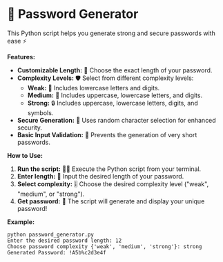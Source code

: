 # 🔑 Password Generator 

This Python script helps you generate strong and secure passwords with ease ⚡️

**Features:**

* **Customizable Length:** 📏 Choose the exact length of your password.
* **Complexity Levels:** 🛡️ Select from different complexity levels:
    * **Weak:** 👶 Includes lowercase letters and digits.
    * **Medium:** 💪 Includes uppercase, lowercase letters, and digits.
    * **Strong:** 🔒 Includes uppercase, lowercase letters, digits, and symbols. 
* **Secure Generation:** 🔐 Uses random character selection for enhanced security.
* **Basic Input Validation:** 🚫 Prevents the generation of very short passwords.

**How to Use:**

1. **Run the script:** 🏃‍♂️ Execute the Python script from your terminal.
2. **Enter length:** 🔢 Input the desired length of your password.
3. **Select complexity:** 🎚️ Choose the desired complexity level ("weak", "medium", or "strong").
4. **Get password:** 🎉 The script will generate and display your unique password!

**Example:**

```bas
python password_generator.py 
Enter the desired password length: 12
Choose password complexity {'weak', 'medium', 'strong'}: strong
Generated Password: !A5b%c2d3e4f
